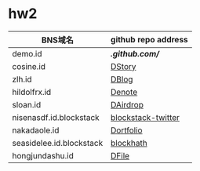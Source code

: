 # hw2

| BNS域名 | github repo address|
|---|---|
| demo.id | ***.github.com/*** |
| cosine.id | [DStory](https://github.com/caosbad/DStory) |
| zlh.id | [DBlog](https://github.com/zhanglianghui/DBlog) |
| hildolfrx.id | [Denote](https://github.com/Satoshi-Kusumoto/denote) |
| sloan.id | [DAirdrop](https://github.com/sloan8633/blockstack-sloan-hw2) |
| nisenasdf.id.blockstack | [blockstack-twitter](https://github.com/imnisen/blockstack-twitter) |
| nakadaole.id | [Dortfolio](https://github.com/NakaDaoLe/Dortfolio) |
| seasidelee.id.blockstack | [blockhath](https://github.com/SeasideLee/BlockHath) |
| hongjundashu.id | [DFile](https://github.com/alexwanng/Course) |
